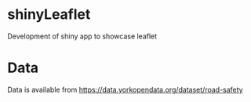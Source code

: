 # shinyLeaflet
Development of shiny app to showcase leaflet

# Data

Data is available from https://data.yorkopendata.org/dataset/road-safety